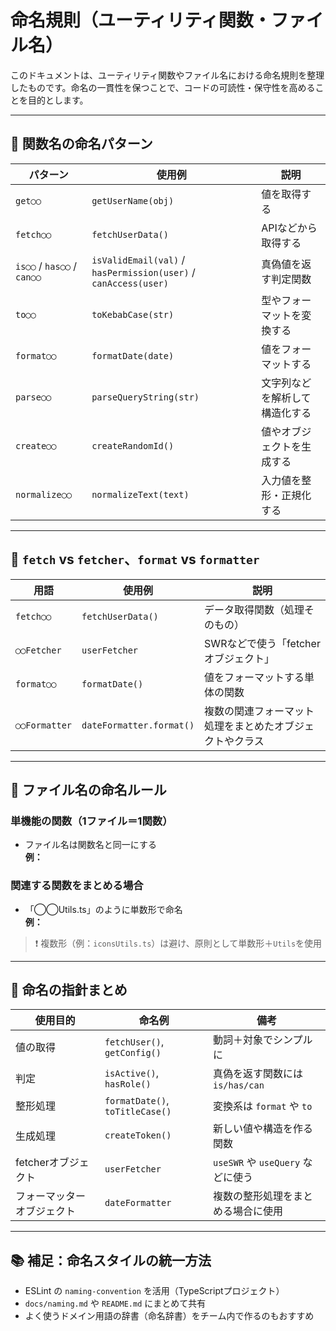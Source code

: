 # 命名規則（ユーティリティ関数・ファイル名）

このドキュメントは、ユーティリティ関数やファイル名における命名規則を整理したものです。命名の一貫性を保つことで、コードの可読性・保守性を高めることを目的とします。

---

## 🔧 関数名の命名パターン

| パターン | 使用例 | 説明 |
|----------|--------|------|
| `get◯◯` | `getUserName(obj)` | 値を取得する |
| `fetch◯◯` | `fetchUserData()` | APIなどから取得する |
| `is◯◯` / `has◯◯` / `can◯◯` | `isValidEmail(val)` / `hasPermission(user)` / `canAccess(user)` | 真偽値を返す判定関数 |
| `to◯◯` | `toKebabCase(str)` | 型やフォーマットを変換する |
| `format◯◯` | `formatDate(date)` | 値をフォーマットする |
| `parse◯◯` | `parseQueryString(str)` | 文字列などを解析して構造化する |
| `create◯◯` | `createRandomId()` | 値やオブジェクトを生成する |
| `normalize◯◯` | `normalizeText(text)` | 入力値を整形・正規化する |

---

## 🧩 `fetch` vs `fetcher`、`format` vs `formatter`

| 用語 | 使用例 | 説明 |
|------|--------|------|
| `fetch◯◯` | `fetchUserData()` | データ取得関数（処理そのもの） |
| `◯◯Fetcher` | `userFetcher` | SWRなどで使う「fetcherオブジェクト」 |
| `format◯◯` | `formatDate()` | 値をフォーマットする単体の関数 |
| `◯◯Formatter` | `dateFormatter.format()` | 複数の関連フォーマット処理をまとめたオブジェクトやクラス |

---

## 📄 ファイル名の命名ルール

### 単機能の関数（1ファイル＝1関数）
- ファイル名は関数名と同一にする  
  **例：**


### 関連する関数をまとめる場合
- 「◯◯Utils.ts」のように単数形で命名  
**例：**


> ❗ 複数形（例：`iconsUtils.ts`）は避け、原則として単数形＋`Utils`を使用

---

## 🧠 命名の指針まとめ

| 使用目的 | 命名例 | 備考 |
|----------|--------|------|
| 値の取得 | `fetchUser()`, `getConfig()` | 動詞＋対象でシンプルに |
| 判定 | `isActive()`, `hasRole()` | 真偽を返す関数には `is/has/can` |
| 整形処理 | `formatDate()`, `toTitleCase()` | 変換系は `format` や `to` |
| 生成処理 | `createToken()` | 新しい値や構造を作る関数 |
| fetcherオブジェクト | `userFetcher` | `useSWR` や `useQuery` などに使う |
| フォーマッターオブジェクト | `dateFormatter` | 複数の整形処理をまとめる場合に使用 |

---

## 📚 補足：命名スタイルの統一方法

- ESLint の `naming-convention` を活用（TypeScriptプロジェクト）
- `docs/naming.md` や `README.md` にまとめて共有
- よく使うドメイン用語の辞書（命名辞書）をチーム内で作るのもおすすめ
